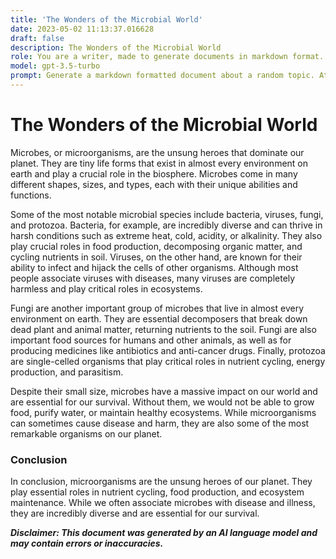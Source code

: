 ```yaml
---
title: 'The Wonders of the Microbial World'
date: 2023-05-02 11:13:37.016628
draft: false
description: The Wonders of the Microbial World
role: You are a writer, made to generate documents in markdown format. It is very important that all of the documents you generate are in valid markdown format.
model: gpt-3.5-turbo
prompt: Generate a markdown formatted document about a random topic. At the bottom, include a disclaimer explaining that the document was generated by you. The first line of the document should be the title. Make sure that the entire document is in proper markdown format, using a mix of various tags to make the document visually appealing.
---
```


# The Wonders of the Microbial World

Microbes, or microorganisms, are the unsung heroes that dominate our planet. They are tiny life forms that exist in almost every environment on earth and play a crucial role in the biosphere. Microbes come in many different shapes, sizes, and types, each with their unique abilities and functions.

Some of the most notable microbial species include bacteria, viruses, fungi, and protozoa. Bacteria, for example, are incredibly diverse and can thrive in harsh conditions such as extreme heat, cold, acidity, or alkalinity. They also play crucial roles in food production, decomposing organic matter, and cycling nutrients in soil.  Viruses, on the other hand, are known for their ability to infect and hijack the cells of other organisms. Although most people associate viruses with diseases, many viruses are completely harmless and play critical roles in ecosystems.

Fungi are another important group of microbes that live in almost every environment on earth. They are essential decomposers that break down dead plant and animal matter, returning nutrients to the soil. Fungi are also important food sources for humans and other animals, as well as for producing medicines like antibiotics and anti-cancer drugs. Finally, protozoa are single-celled organisms that play critical roles in nutrient cycling, energy production, and parasitism.

Despite their small size, microbes have a massive impact on our world and are essential for our survival. Without them, we would not be able to grow food, purify water, or maintain healthy ecosystems. While microorganisms can sometimes cause disease and harm, they are also some of the most remarkable organisms on our planet.

### Conclusion

In conclusion, microorganisms are the unsung heroes of our planet. They play essential roles in nutrient cycling, food production, and ecosystem maintenance. While we often associate microbes with disease and illness, they are incredibly diverse and are essential for our survival.

***Disclaimer: This document was generated by an AI language model and may contain errors or inaccuracies.***